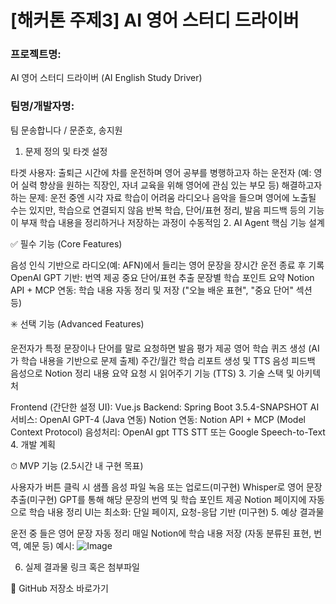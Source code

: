 # [해커톤 주제3] AI 영어 스터디 드라이버
### 프로젝트명:

AI 영어 스터디 드라이버 (AI English Study Driver)

### 팀명/개발자명:

팀 문송합니다 / 문준호, 송지원

1. 문제 정의 및 타겟 설정

타겟 사용자:
 출퇴근 시간에 차를 운전하며 영어 공부를 병행하고자 하는 운전자
 (예: 영어 실력 향상을 원하는 직장인, 자녀 교육을 위해 영어에 관심 있는 부모 등)
해결하고자 하는 문제:
운전 중엔 시각 자료 학습이 어려움
라디오나 음악을 들으며 영어에 노출될 수는 있지만, 학습으로 연결되지 않음
반복 학습, 단어/표현 정리, 발음 피드백 등의 기능이 부재
학습 내용을 정리하거나 저장하는 과정이 수동적임
2. AI Agent 핵심 기능 설계

✅ 필수 기능 (Core Features)

음성 인식 기반으로 라디오(예: AFN)에서 들리는 영어 문장을 장시간 운전 종료 후 기록
OpenAI GPT 기반:
번역 제공
중요 단어/표현 추출
문장별 학습 포인트 요약
Notion API + MCP 연동:
학습 내용 자동 정리 및 저장 ("오늘 배운 표현", "중요 단어" 섹션 등)

✳️ 선택 기능 (Advanced Features)

운전자가 특정 문장이나 단어를 말로 요청하면 발음 평가 제공
영어 학습 퀴즈 생성 (AI가 학습 내용을 기반으로 문제 출제)
주간/월간 학습 리포트 생성 및 TTS 음성 피드백
음성으로 Notion 정리 내용 요약 요청 시 읽어주기 기능 (TTS)
3. 기술 스택 및 아키텍처

Frontend (간단한 설정 UI): Vue.js
Backend: Spring Boot 3.5.4-SNAPSHOT
AI 서비스: OpenAI GPT-4 (Java 연동)
Notion 연동: Notion API + MCP (Model Context Protocol)
음성처리: OpenAI gpt TTS STT 또는 Google Speech-to-Text
4. 개발 계획

⏱ MVP 기능 (2.5시간 내 구현 목표)

 사용자가 버튼 클릭 시 샘플 음성 파일 녹음 또는 업로드(미구현)
 Whisper로 영어 문장 추출(미구현)
 GPT를 통해 해당 문장의 번역 및 학습 포인트 제공
 Notion 페이지에 자동으로 학습 내용 정리
 UI는 최소화: 단일 페이지, 요청-응답 기반 (미구현)
5. 예상 결과물

운전 중 들은 영어 문장 자동 정리
매일 Notion에 학습 내용 저장 (자동 분류된 표현, 번역, 예문 등) 
예시:
![Image](https://github.com/user-attachments/assets/dc0c8020-a618-4772-af21-c8f056f62a1c)


6. 실제 결과물 링크 혹은 첨부파일

🔗 GitHub 저장소 바로가기
